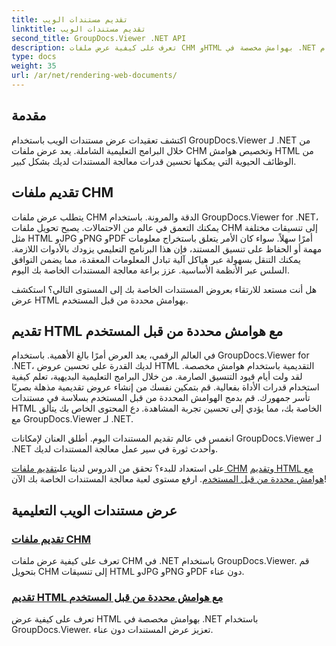 ```yaml
---
title: تقديم مستندات الويب
linktitle: تقديم مستندات الويب
second_title: GroupDocs.Viewer .NET API
description: تعرف على كيفية عرض ملفات CHM وHTML بهوامش مخصصة في .NET باستخدام GroupDocs.Viewer. تحويل CHM إلى تنسيقات HTML وJPG وPNG وPDF بسلاسة.
type: docs
weight: 35
url: /ar/net/rendering-web-documents/
---
```

## مقدمة

اكتشف تعقيدات عرض مستندات الويب باستخدام GroupDocs.Viewer لـ .NET من خلال البرامج التعليمية الشاملة. يعد عرض ملفات CHM وتخصيص هوامش HTML من الوظائف الحيوية التي يمكنها تحسين قدرات معالجة المستندات لديك بشكل كبير.

## تقديم ملفات CHM

يتطلب عرض ملفات CHM الدقة والمرونة. باستخدام GroupDocs.Viewer for .NET، يمكنك التعمق في عالم من الاحتمالات. يصبح تحويل ملفات CHM إلى تنسيقات مختلفة مثل HTML وJPG وPNG وPDF أمرًا سهلاً. سواء كان الأمر يتعلق باستخراج معلومات مهمة أو الحفاظ على تنسيق المستند، فإن هذا البرنامج التعليمي يزودك بالأدوات اللازمة. يمكنك التنقل بسهولة عبر هياكل آلية تبادل المعلومات المعقدة، مما يضمن التوافق السلس عبر الأنظمة الأساسية. عزز براعة معالجة المستندات الخاصة بك اليوم.

هل أنت مستعد للارتقاء بعروض المستندات الخاصة بك إلى المستوى التالي؟ استكشف عرض HTML بهوامش محددة من قبل المستخدم.

## تقديم HTML مع هوامش محددة من قبل المستخدم

في العالم الرقمي، يعد العرض أمرًا بالغ الأهمية. باستخدام GroupDocs.Viewer for .NET، لديك القدرة على تحسين عروض HTML التقديمية باستخدام هوامش مخصصة. لقد ولت أيام قيود التنسيق الصارمة. من خلال البرامج التعليمية البديهية، تعلم كيفية استخدام قدرات الأداة بفعالية. قم بتمكين نفسك من إنشاء عروض تقديمية مذهلة بصريًا تأسر جمهورك. قم بدمج الهوامش المحددة من قبل المستخدم بسلاسة في مستندات HTML الخاصة بك، مما يؤدي إلى تحسين تجربة المشاهدة. دع المحتوى الخاص بك يتألق مع GroupDocs.Viewer لـ .NET.

انغمس في عالم تقديم المستندات اليوم. أطلق العنان لإمكانات GroupDocs.Viewer لـ .NET وأحدث ثورة في سير عمل معالجة المستندات لديك.

 على استعداد للبدء؟ تحقق من الدروس لدينا على[تقديم ملفات CHM](./render-chm/) و[تقديم HTML مع هوامش محددة من قبل المستخدم](./render-html-margins/). ارفع مستوى لعبة معالجة المستندات الخاصة بك الآن!
## عرض مستندات الويب التعليمية
### [تقديم ملفات CHM](./render-chm/)
تعرف على كيفية عرض ملفات CHM في .NET باستخدام GroupDocs.Viewer. قم بتحويل CHM إلى تنسيقات HTML وJPG وPNG وPDF دون عناء.
### [تقديم HTML مع هوامش محددة من قبل المستخدم](./render-html-margins/)
تعرف على كيفية عرض HTML بهوامش مخصصة في .NET باستخدام GroupDocs.Viewer. تعزيز عرض المستندات دون عناء.